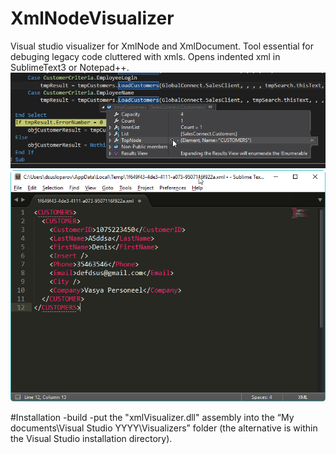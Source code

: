 # XmlNodeVisualizer
Visual studio visualizer for XmlNode and XmlDocument.
Tool essential for debuging legacy code cluttered with xmls.
Opens indented xml in SublimeText3 or Notepad++.
![alt text](https://github.com/susloparovdenis/XmlNodeVisualizer/blob/master/img/1.png?raw=true)
![alt text](https://github.com/susloparovdenis/XmlNodeVisualizer/blob/master/img/2.png?raw=true)


#Installation 
-build
-put the "xmlVisualizer.dll" assembly into the “My documents\Visual Studio YYYY\Visualizers” folder (the alternative is within the Visual Studio installation directory).
